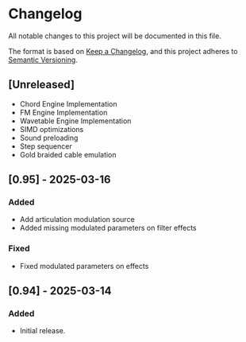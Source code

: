 # Changelog

All notable changes to this project will be documented in this file.

The format is based on [Keep a Changelog](https://keepachangelog.com/en/1.0.0/),
and this project adheres to [Semantic Versioning](https://semver.org/spec/v2.0.0.html).

## [Unreleased]

- Chord Engine Implementation
- FM Engine Implementation
- Wavetable Engine Implementation
- SIMD optimizations
- Sound preloading
- Step sequencer
- Gold braided cable emulation

## [0.95] - 2025-03-16

### Added

- Add articulation modulation source
- Added missing modulated parameters on filter effects

### Fixed

- Fixed modulated parameters on effects

## [0.94] - 2025-03-14

### Added

- Initial release.
